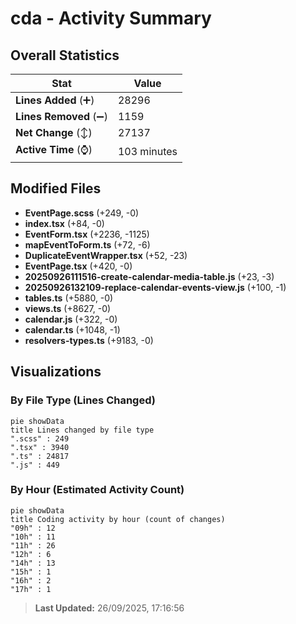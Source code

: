 # cda - Activity Summary 

## Overall Statistics

| Stat                   | Value                                                             |
| ---------------------- | ----------------------------------------------------------------- |
| **Lines Added** (➕)   | 28296                                          |
| **Lines Removed** (➖) | 1159                                        |
| **Net Change** (↕)    | 27137                |
| **Active Time** (⌚)   | 103 minutes |


## Modified Files
- **EventPage.scss** (+249, -0)
- **index.tsx** (+84, -0)
- **EventForm.tsx** (+2236, -1125)
- **mapEventToForm.ts** (+72, -6)
- **DuplicateEventWrapper.tsx** (+52, -23)
- **EventPage.tsx** (+420, -0)
- **20250926111516-create-calendar-media-table.js** (+23, -3)
- **20250926132109-replace-calendar-events-view.js** (+100, -1)
- **tables.ts** (+5880, -0)
- **views.ts** (+8627, -0)
- **calendar.js** (+322, -0)
- **calendar.ts** (+1048, -1)
- **resolvers-types.ts** (+9183, -0)

## Visualizations

### By File Type (Lines Changed)

```mermaid
pie showData
title Lines changed by file type
".scss" : 249
".tsx" : 3940
".ts" : 24817
".js" : 449
```

### By Hour (Estimated Activity Count)

```mermaid
pie showData
title Coding activity by hour (count of changes)
"09h" : 12
"10h" : 11
"11h" : 26
"12h" : 6
"14h" : 13
"15h" : 1
"16h" : 2
"17h" : 1
```


> **Last Updated:** 26/09/2025, 17:16:56